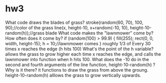 # hw3
What code draws the blades of grass?
stroke(random(60, 70), 100, 90);//color of the grass
  line(x, height-10, x+random(-10, 10), height-10-random(h));//grass blade
What code makes the "lawnmower" come by? How often does it come by?
 if (random(100) > 99.9) {
    fill(255);
    rect(0, 0, width, height-15);
    h = 10;//lawnmower comes
  }
  roughly 1/3 of Every 30 times x reaches the edge (h hits 100)
What's the point of the h variable?
allows the grass to grow higher each time x reaches the edge, and calls the lawnmower into function when h hits 100.
What does the -10 do in the second and fourth arguments of the line function, height-10-random(h) ? Why is it there?
it functions to draw the grass from above the groung. height-10-random(h) alllows the grass to grow vertically upwards.
